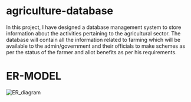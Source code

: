 # agriculture-database
In this project, I have designed a database management system to store information about the activities pertaining to the agricultural sector. The database will contain all the information related to farming which will be available to the admin/government and their officials to make schemes as per the status of the farmer and allot benefits as per his requirements.
# ER-MODEL
![ER_diagram](https://github.com/user-attachments/assets/4c731887-7981-4a6e-8fc5-26e6b6d80eba)
